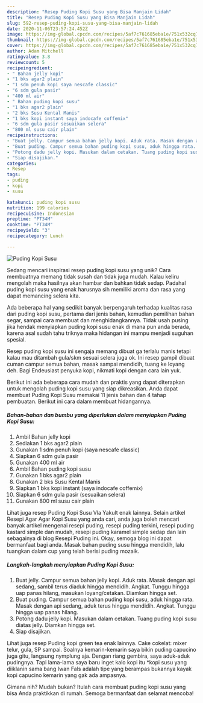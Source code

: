 ```yaml
---
description: "Resep Puding Kopi Susu yang Bisa Manjain Lidah"
title: "Resep Puding Kopi Susu yang Bisa Manjain Lidah"
slug: 592-resep-puding-kopi-susu-yang-bisa-manjain-lidah
date: 2020-11-06T23:57:24.452Z
image: https://img-global.cpcdn.com/recipes/5af7c761685eba1e/751x532cq70/puding-kopi-susu-foto-resep-utama.jpg
thumbnail: https://img-global.cpcdn.com/recipes/5af7c761685eba1e/751x532cq70/puding-kopi-susu-foto-resep-utama.jpg
cover: https://img-global.cpcdn.com/recipes/5af7c761685eba1e/751x532cq70/puding-kopi-susu-foto-resep-utama.jpg
author: Adam Mitchell
ratingvalue: 3.8
reviewcount: 5
recipeingredient:
- " Bahan jelly kopi"
- "1 bks agar2 plain"
- "1 sdm penuh kopi saya nescafe classic"
- "6 sdm gula pasir"
- "400 ml air"
- " Bahan puding kopi susu"
- "1 bks agar2 plain"
- "2 bks Susu Kental Manis"
- "1 bks kopi instant saya indocafe coffemix"
- "6 sdm gula pasir sesuaikan selera"
- "800 ml susu cair plain"
recipeinstructions:
- "Buat jelly. Campur semua bahan jelly kopi. Aduk rata. Masak dengan api sedang, sambil terus diaduk hingga mendidih. Angkat. Tunggu hingga uap panas hilang, masukan loyang/cetakan. Diamkan hingga set."
- "Buat puding. Campur semua bahan puding kopi susu, aduk hingga rata. Masak dengan api sedang, aduk terus hingga mendidih. Angkat. Tunggu hingga uap panas hilang."
- "Potong dadu jelly kopi. Masukan dalam cetakan. Tuang puding kopi susu diatas jelly. Diamkan hingga set."
- "Siap disajikan."
categories:
- Resep
tags:
- puding
- kopi
- susu

katakunci: puding kopi susu 
nutrition: 199 calories
recipecuisine: Indonesian
preptime: "PT34M"
cooktime: "PT34M"
recipeyield: "3"
recipecategory: Lunch

---
```



![Puding Kopi Susu](https://img-global.cpcdn.com/recipes/5af7c761685eba1e/751x532cq70/puding-kopi-susu-foto-resep-utama.jpg)

Sedang mencari inspirasi resep puding kopi susu yang unik? Cara membuatnya memang tidak susah dan tidak juga mudah. Kalau keliru mengolah maka hasilnya akan hambar dan bahkan tidak sedap. Padahal puding kopi susu yang enak harusnya sih memiliki aroma dan rasa yang dapat memancing selera kita.

Ada beberapa hal yang sedikit banyak berpengaruh terhadap kualitas rasa dari puding kopi susu, pertama dari jenis bahan, kemudian pemilihan bahan segar, sampai cara membuat dan menghidangkannya. Tidak usah pusing jika hendak menyiapkan puding kopi susu enak di mana pun anda berada, karena asal sudah tahu triknya maka hidangan ini mampu menjadi suguhan spesial.

Resep puding kopi susu ini sengaja memang dibuat ga terlalu manis tetapi kalau mau ditambah gula/skm sesuai selera juga ok. Ini resep gampil dibuat cuman campur semua bahan, masak sampai mendidih, tuang ke loyang deh. Bagi Endeusiast penyuka kopi, nikmati kopi dengan cara lain yuk.


Berikut ini ada beberapa cara mudah dan praktis yang dapat diterapkan untuk mengolah puding kopi susu yang siap dikreasikan. Anda dapat membuat Puding Kopi Susu memakai 11 jenis bahan dan 4 tahap pembuatan. Berikut ini cara dalam membuat hidangannya.

<!--inarticleads1-->

##### Bahan-bahan dan bumbu yang diperlukan dalam menyiapkan Puding Kopi Susu:

1. Ambil  Bahan jelly kopi
1. Sediakan 1 bks agar2 plain
1. Gunakan 1 sdm penuh kopi (saya nescafe classic)
1. Siapkan 6 sdm gula pasir
1. Gunakan 400 ml air
1. Ambil  Bahan puding kopi susu
1. Gunakan 1 bks agar2 plain
1. Gunakan 2 bks Susu Kental Manis
1. Siapkan 1 bks kopi instant (saya indocafe coffemix)
1. Siapkan 6 sdm gula pasir (sesuaikan selera)
1. Gunakan 800 ml susu cair plain


Lihat juga resep Puding Kopi Susu Vla Yakult enak lainnya. Selain artikel Resepi Agar Agar Kopi Susu yang anda cari, anda juga boleh mencari banyak artikel mengenai resepi puding, resepi puding terkini, resepi puding kastard simple dan mudah, resepi puding karamel simple sedap dan lain sebagainya di blog Resepi Puding ini. Okay, semoga blog ini dapat bermanfaat bagi anda. Masak bahan puding susu hingga mendidih, lalu tuangkan dalam cup yang telah berisi puding mozaik. 

<!--inarticleads2-->

##### Langkah-langkah menyiapkan Puding Kopi Susu:

1. Buat jelly. Campur semua bahan jelly kopi. Aduk rata. Masak dengan api sedang, sambil terus diaduk hingga mendidih. Angkat. Tunggu hingga uap panas hilang, masukan loyang/cetakan. Diamkan hingga set.
1. Buat puding. Campur semua bahan puding kopi susu, aduk hingga rata. Masak dengan api sedang, aduk terus hingga mendidih. Angkat. Tunggu hingga uap panas hilang.
1. Potong dadu jelly kopi. Masukan dalam cetakan. Tuang puding kopi susu diatas jelly. Diamkan hingga set.
1. Siap disajikan.


Lihat juga resep Puding kopi green tea enak lainnya. Cake cokelat: mixer telur, gula, SP sampai. Soalnya kemarin-kemarin saya bikin puding capucino juga gitu, langsung nymplung aja. Dengan riang gembira, saya aduk-aduk pudingnya. Tapi lama-lama saya baru inget kalo kopi itu *kopi susu yang diiklanin sama bang Iwan Fals adalah tipe yang berampas bukannya kayak kopi capucino kemarin yang gak ada ampasnya. 

Gimana nih? Mudah bukan? Itulah cara membuat puding kopi susu yang bisa Anda praktikkan di rumah. Semoga bermanfaat dan selamat mencoba!
